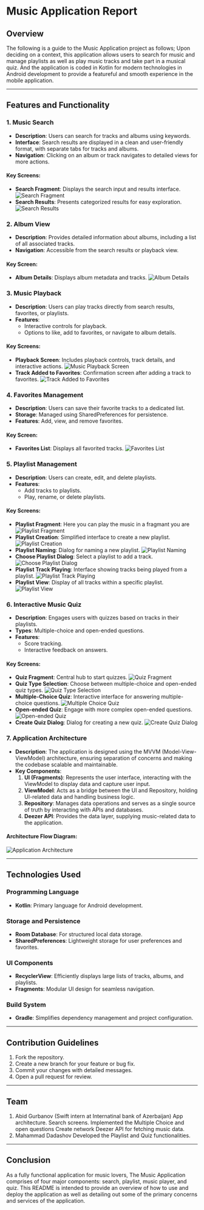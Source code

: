 
# Music Application Report

## Overview

The following is a guide to the Music Application project as follows; Upon deciding on a context, this application allows users to search for music and manage playlists as well as play music tracks and take part in a musical quiz. And the application is coded in Kotlin for modern technologies in Android development to provide a featureful and smooth experience in the mobile application.

---

## Features and Functionality

### 1. **Music Search**

- **Description**: Users can search for tracks and albums using keywords.
- **Interface**: Search results are displayed in a clean and user-friendly format, with separate tabs for tracks and albums.
- **Navigation**: Clicking on an album or track navigates to detailed views for more actions.

#### Key Screens:

- **Search Fragment**: Displays the search input and results interface. ![Search Fragment](src/SearchFragment.jpeg)
- **Search Results**: Presents categorized results for easy exploration. ![Search Results](src/SearchResults.jpeg)

### 2. **Album View**

- **Description**: Provides detailed information about albums, including a list of all associated tracks.
- **Navigation**: Accessible from the search results or playback view.

#### Key Screen:

- **Album Details**: Displays album metadata and tracks. ![Album Details](src/AlbumTrackFragment.jpeg)

### 3. **Music Playback**

- **Description**: Users can play tracks directly from search results, favorites, or playlists.
- **Features**:
  - Interactive controls for playback.
  - Options to like, add to favorites, or navigate to album details.

#### Key Screens:

- **Playback Screen**: Includes playback controls, track details, and interactive actions. ![Music Playback Screen](src/MusicPlaybackScreen.jpeg)
- **Track Added to Favorites**: Confirmation screen after adding a track to favorites. ![Track Added to Favorites](src/TrackAddedtoFavorites.jpeg)

### 4. **Favorites Management**

- **Description**: Users can save their favorite tracks to a dedicated list.
- **Storage**: Managed using SharedPreferences for persistence.
- **Features**: Add, view, and remove favorites.

#### Key Screen:

- **Favorites List**: Displays all favorited tracks. ![Favorites List](src/FavoritesList.jpeg)

### 5. **Playlist Management**

- **Description**: Users can create, edit, and delete playlists.
- **Features**:
  - Add tracks to playlists.
  - Play, rename, or delete playlists.

#### Key Screens:

- **Playlist Fragment**: Here you can play the music in a fragmant you are ![Playlist Fragment](src/PlaylistFragment.jpeg)
- **Playlist Creation**: Simplified interface to create a new playlist. ![Playlist Creation](src/PlaylistCreation.jpeg)
- **Playlist Naming**: Dialog for naming a new playlist. ![Playlist Naming](src/PlaylistNaming.jpeg)
- **Choose Playlist Dialog**: Select a playlist to add a track. ![Choose Playlist Dialog](src/ChoosePlaylistDialog.jpeg)
- **Playlist Track Playing**: Interface showing tracks being played from a playlist. ![Playlist Track Playing](src/PlaylistTrackPlaying.jpeg)
- **Playlist View**: Display of all tracks within a specific playlist. ![Playlist View](src/PlaylistView.jpeg)

### 6. **Interactive Music Quiz**

- **Description**: Engages users with quizzes based on tracks in their playlists.
- **Types**: Multiple-choice and open-ended questions.
- **Features**:
  - Score tracking.
  - Interactive feedback on answers.

#### Key Screens:

- **Quiz Fragment**: Central hub to start quizzes. ![Quiz Fragment](src/QuizFragment.jpeg)
- **Quiz Type Selection**: Choose between multiple-choice and open-ended quiz types. ![Quiz Type Selection](src/QuizTypeSelection.jpeg)
- **Multiple-Choice Quiz**: Interactive interface for answering multiple-choice questions. ![Multiple Choice Quiz](src/MultipleChoiceQuiz.jpeg)
- **Open-ended Quiz**: Engage with more complex open-ended questions. ![Open-ended Quiz](src/OpenEndedQuiz.jpeg)
- **Create Quiz Dialog**: Dialog for creating a new quiz. ![Create Quiz Dialog](src/CreateQuizDialog.jpeg)

### 7. **Application Architecture**

- **Description**: The application is designed using the MVVM (Model-View-ViewModel) architecture, ensuring separation of concerns and making the codebase scalable and maintainable.
- **Key Components**:
  1. **UI (Fragments)**: Represents the user interface, interacting with the ViewModel to display data and capture user input.
  2. **ViewModel**: Acts as a bridge between the UI and Repository, holding UI-related data and handling business logic.
  3. **Repository**: Manages data operations and serves as a single source of truth by interacting with APIs and databases.
  4. **Deezer API**: Provides the data layer, supplying music-related data to the application.

#### Architecture Flow Diagram:

![Application Architecture](src/AppStructure.jpeg)

---

## Technologies Used

### Programming Language

- **Kotlin**: Primary language for Android development.

### Storage and Persistence

- **Room Database**: For structured local data storage.
- **SharedPreferences**: Lightweight storage for user preferences and favorites.

### UI Components

- **RecyclerView**: Efficiently displays large lists of tracks, albums, and playlists.
- **Fragments**: Modular UI design for seamless navigation.

### Build System

- **Gradle**: Simplifies dependency management and project configuration.

---

## Contribution Guidelines

1. Fork the repository.
2. Create a new branch for your feature or bug fix.
3. Commit your changes with detailed messages.
4. Open a pull request for review.

---
## Team

1. Abid Gurbanov (Swift intern at Internatinal bank of Azerbaijan)
App architecture.
Search screens.
Implemented the Multiple Choice and open questions
Create network Deezer API for fetching music data.
3. Mahammad Dadashov
Developed the Playlist and Quiz functionalities.

---
## Conclusion

As a fully functional application for music lovers, The Music Application comprises of four major components: search, playlist, music player, and quiz. This README is intended to provide an overview of how to use and deploy the application as well as detailing out some of the primary concerns and services of the application.
